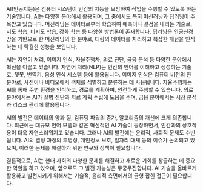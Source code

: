 AI(인공지능)은 컴퓨터 시스템이 인간의 지능을 모방하여 작업을 수행할 수 있도록 하는 기술입니다. AI는 다양한 분야에서 활용되며, 그 중에서도 특히 머신러닝과 딥러닝이 주목받고 있습니다. 머신러닝은 데이터로부터 학습하여 예측이나 결정을 내리는 기술로, 지도 학습, 비지도 학습, 강화 학습 등 다양한 방법론이 존재합니다. 딥러닝은 인공신경망을 기반으로 한 머신러닝의 한 분야로, 대량의 데이터를 처리하고 복잡한 패턴을 인식하는 데 탁월한 성능을 보입니다.

AI는 자연어 처리, 이미지 인식, 자율주행차, 의료 진단, 금융 분석 등 다양한 분야에서 혁신을 이끌고 있습니다. 자연어 처리(NLP)는 인간의 언어를 이해하고 생성하는 기술로, 챗봇, 번역기, 음성 인식 시스템 등에 활용됩니다. 이미지 인식은 컴퓨터 비전의 한 분야로, 사진이나 비디오에서 객체를 식별하고 분류하는 데 사용됩니다. 자율주행차는 AI를 통해 주변 환경을 인식하고, 경로를 계획하며, 안전하게 주행할 수 있습니다. 의료 분야에서는 AI가 질병 진단과 치료 계획 수립에 도움을 주며, 금융 분야에서는 시장 분석과 리스크 관리에 활용됩니다.

AI의 발전은 데이터의 양과 질, 컴퓨팅 파워의 증가, 알고리즘의 개선에 크게 의존합니다. 최근에는 대규모 언어 모델과 같은 혁신적인 AI 기술이 등장하면서, 인간과의 상호작용이 더욱 자연스러워지고 있습니다. 그러나 AI의 발전에는 윤리적, 사회적 문제도 수반됩니다. AI의 결정 과정의 투명성, 개인정보 보호, 일자리 대체 등의 이슈가 논의되고 있으며, 이러한 문제를 해결하기 위한 연구와 정책이 필요합니다.

결론적으로, AI는 현대 사회의 다양한 문제를 해결하고 새로운 기회를 창출하는 데 중요한 역할을 하고 있으며, 앞으로도 그 발전 가능성은 무궁무진합니다. AI 기술을 올바르게 활용하고 발전시키기 위해서는 기술적, 윤리적 측면에서의 균형 잡힌 접근이 필요합니다.
